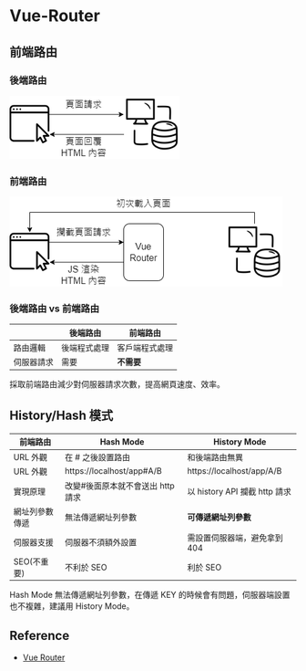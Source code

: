 # Vue-Router
## 前端路由
### 後端路由
![](/back-route.png)
### 前端路由
![](/front-route.png)
### 後端路由 vs 前端路由
|            | 後端路由     | 前端路由       |
| ---------- | ------------ | -------------- |
| 路由邏輯   | 後端程式處理 | 客戶端程式處理 |
| 伺服器請求 | 需要         | **不需要**     |

採取前端路由減少對伺服器請求次數，提高網頁速度、效率。

## History/Hash 模式

| 前端路由       | Hash Mode                         | History Mode                  |
| -------------- | --------------------------------- | ----------------------------- |
| URL 外觀       | 在 # 之後設置路由                 | 和後端路由無異                |
| URL 外觀       | https://localhost/app#A/B         | https://localhost/app/A/B     |
| 實現原理       | 改變#後面原本就不會送出 http 請求 | 以 history API 攔截 http 請求 |
| 網址列參數傳遞 | 無法傳遞網址列參數                | **可傳遞網址列參數**          |
| 伺服器支援     | 伺服器不須額外設置                | 需設置伺服器端，避免拿到 404  |
| SEO(不重要)    | 不利於 SEO                        | 利於 SEO                      |

Hash Mode 無法傳遞網址列參數，在傳遞 KEY 的時候會有問題，伺服器端設置也不複雜，建議用 History Mode。
## Reference
- [Vue Router](https://router.vuejs.org/introduction.html)